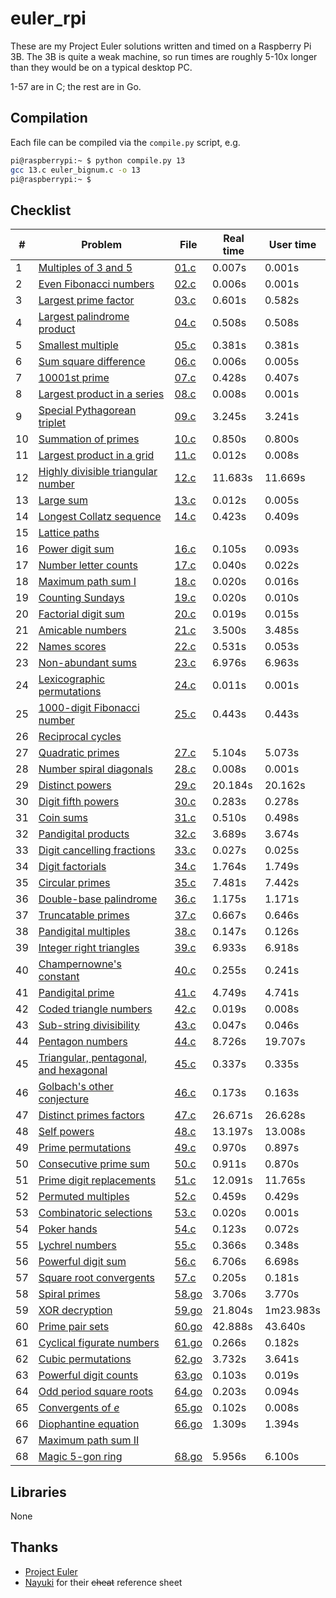 # euler_rpi
These are my Project Euler solutions written and timed on a Raspberry Pi 3B. The 3B is quite a weak machine, so run times are roughly 5-10x longer than they would be on a typical desktop PC.

1-57 are in C; the rest are in Go.

## Compilation
Each file can be compiled via the `compile.py` script, e.g.
```bash
pi@raspberrypi:~ $ python compile.py 13
gcc 13.c euler_bignum.c -o 13
pi@raspberrypi:~ $
```

## Checklist
&#35; | Problem | File | Real time | User time
----- | --------| ---- | --------- | ---------
1 | [Multiples of 3 and 5](https://projecteuler.net/problem=1) | [01.c](https://github.com/serope/euler_rpi/blob/master/c/01.c) | 0.007s | 0.001s
2 | [Even Fibonacci numbers](https://projecteuler.net/problem=2) | [02.c](https://github.com/serope/euler_rpi/blob/master/c/02.c) | 0.006s | 0.001s
3 | [Largest prime factor](https://projecteuler.net/problem=3) | [03.c](https://github.com/serope/euler_rpi/blob/master/c/03.c) | 0.601s | 0.582s
4 | [Largest palindrome product](https://projecteuler.net/problem=4) | [04.c](https://github.com/serope/euler_rpi/blob/master/c/04.c) | 0.508s | 0.508s
5 | [Smallest multiple](https://projecteuler.net/problem=5) | [05.c](https://github.com/serope/euler_rpi/blob/master/c/05.c) | 0.381s | 0.381s
6 | [Sum square difference](https://projecteuler.net/problem=6) | [06.c](https://github.com/serope/euler_rpi/blob/master/c/06.c) | 0.006s | 0.005s
7 | [10001st prime](https://projecteuler.net/problem=7) | [07.c](https://github.com/serope/euler_rpi/blob/master/c/07.c) | 0.428s | 0.407s
8 | [Largest product in a series](https://projecteuler.net/problem=8) | [08.c](https://github.com/serope/euler_rpi/blob/master/c/08.c) | 0.008s | 0.001s
9 | [Special Pythagorean triplet](https://projecteuler.net/problem=9) | [09.c](https://github.com/serope/euler_rpi/blob/master/c/09.c) | 3.245s | 3.241s
10 | [Summation of primes](https://projecteuler.net/problem=10) | [10.c](https://github.com/serope/euler_rpi/blob/master/c/10.c) | 0.850s | 0.800s
11 | [Largest product in a grid](https://projecteuler.net/problem=11) | [11.c](https://github.com/serope/euler_rpi/blob/master/c/11.c) | 0.012s | 0.008s
12 | [Highly divisible triangular number](https://projecteuler.net/problem=12) | [12.c](https://github.com/serope/euler_rpi/blob/master/c/12.c) | 11.683s | 11.669s
13 | [Large sum](https://projecteuler.net/problem=13) | [13.c](https://github.com/serope/euler_rpi/blob/master/c/13.c) | 0.012s | 0.005s
14 | [Longest Collatz sequence](https://projecteuler.net/problem=14) | [14.c](https://github.com/serope/euler_rpi/blob/master/c/14.c) | 0.423s | 0.409s
15 | [Lattice paths](https://projecteuler.net/problem=15) | | | |
16 | [Power digit sum](https://projecteuler.net/problem=16) | [16.c](https://github.com/serope/euler_rpi/blob/master/c/16.c) | 0.105s | 0.093s
17 | [Number letter counts](https://projecteuler.net/problem=17) | [17.c](https://github.com/serope/euler_rpi/blob/master/c/17.c) | 0.040s | 0.022s
18 | [Maximum path sum I](https://projecteuler.net/problem=18) | [18.c](https://github.com/serope/euler_rpi/blob/master/c/18.c) | 0.020s | 0.016s
19 | [Counting Sundays](https://projecteuler.net/problem=19) | [19.c](https://github.com/serope/euler_rpi/blob/master/c/19.c) | 0.020s | 0.010s
20 | [Factorial digit sum](https://projecteuler.net/problem=20) | [20.c](https://github.com/serope/euler_rpi/blob/master/c/20.c) | 0.019s | 0.015s
21 | [Amicable numbers](https://projecteuler.net/problem=21) | [21.c](https://github.com/serope/euler_rpi/blob/master/c/21.c) | 3.500s | 3.485s
22 | [Names scores](https://projecteuler.net/problem=22) | [22.c](https://github.com/serope/euler_rpi/blob/master/c/22.c) | 0.531s | 0.053s |
23 | [Non-abundant sums](https://projecteuler.net/problem=23) | [23.c](https://github.com/serope/euler_rpi/blob/master/c/23.c) | 6.976s | 6.963s
24 | [Lexicographic permutations](https://projecteuler.net/problem=24) | [24.c](https://github.com/serope/euler_rpi/blob/master/c/24.c) | 0.011s | 0.001s
25 | [1000-digit Fibonacci number](https://projecteuler.net/problem=25) | [25.c](https://github.com/serope/euler_rpi/blob/master/c/25.c) | 0.443s | 0.443s
26 | [Reciprocal cycles](https://projecteuler.net/problem=26) | | | |
27 | [Quadratic primes](https://projecteuler.net/problem=27) | [27.c](https://github.com/serope/euler_rpi/blob/master/c/27.c) | 5.104s | 5.073s
28 | [Number spiral diagonals](https://projecteuler.net/problem=28) | [28.c](https://github.com/serope/euler_rpi/blob/master/c/28.c) | 0.008s | 0.001s | 
29 | [Distinct powers](https://projecteuler.net/problem=29) | [29.c](https://github.com/serope/euler_rpi/blob/master/c/29.c) | 20.184s | 20.162s
30 | [Digit fifth powers](https://projecteuler.net/problem=30) | [30.c](https://github.com/serope/euler_rpi/blob/master/c/30.c) | 0.283s | 0.278s
31 | [Coin sums](https://projecteuler.net/problem=31) | [31.c](https://github.com/serope/euler_rpi/blob/master/c/31.c) | 0.510s | 0.498s
32 | [Pandigital products](https://projecteuler.net/problem=32) | [32.c](https://github.com/serope/euler_rpi/blob/master/c/32.c) | 3.689s | 3.674s
33 | [Digit cancelling fractions](https://projecteuler.net/problem=33) | [33.c](https://github.com/serope/euler_rpi/blob/master/c/33.c) | 0.027s | 0.025s
34 | [Digit factorials](https://projecteuler.net/problem=34) | [34.c](https://github.com/serope/euler_rpi/blob/master/c/34.c) | 1.764s | 1.749s
35 | [Circular primes](https://projecteuler.net/problem=35) | [35.c](https://github.com/serope/euler_rpi/blob/master/c/35.c) | 7.481s | 7.442s
36 | [Double-base palindrome](https://projecteuler.net/problem=36) | [36.c](https://github.com/serope/euler_rpi/blob/master/c/36.c) | 1.175s | 1.171s
37 | [Truncatable primes](https://projecteuler.net/problem=37) | [37.c](https://github.com/serope/euler_rpi/blob/master/c/37.c) | 0.667s | 0.646s
38 | [Pandigital multiples](https://projecteuler.net/problem=38) | [38.c](https://github.com/serope/euler_rpi/blob/master/c/38.c) | 0.147s | 0.126s
39 | [Integer right triangles](https://projecteuler.net/problem=39) | [39.c](https://github.com/serope/euler_rpi/blob/master/c/39.c) | 6.933s | 6.918s
40 | [Champernowne's constant](https://projecteuler.net/problem=40) | [40.c](https://github.com/serope/euler_rpi/blob/master/c/40.c) | 0.255s | 0.241s
41 | [Pandigital prime](https://projecteuler.net/problem=41) | [41.c](https://github.com/serope/euler_rpi/blob/master/c/41.c) | 4.749s | 4.741s
42 | [Coded triangle numbers](https://projecteuler.net/problem=42) | [42.c](https://github.com/serope/euler_rpi/blob/master/c/42.c) | 0.019s | 0.008s
43 | [Sub-string divisibility](https://projecteuler.net/problem=43) | [43.c](https://github.com/serope/euler_rpi/blob/master/c/43.c) | 0.047s | 0.046s
44 | [Pentagon numbers](https://projecteuler.net/problem=44) | [44.c](https://github.com/serope/euler_rpi/blob/master/c/44.c) | 8.726s | 19.707s
45 | [Triangular, pentagonal, and hexagonal](https://projecteuler.net/problem=45) | [45.c](https://github.com/serope/euler_rpi/blob/master/c/45.c) | 0.337s | 0.335s
46 | [Golbach's other conjecture](https://projecteuler.net/problem=46) | [46.c](https://github.com/serope/euler_rpi/blob/master/c/46.c) | 0.173s | 0.163s
47 | [Distinct primes factors](https://projecteuler.net/problem=47) | [47.c](https://github.com/serope/euler_rpi/blob/master/c/47.c) | 26.671s | 26.628s
48 | [Self powers](https://projecteuler.net/problem=48) | [48.c](https://github.com/serope/euler_rpi/blob/master/c/48.c) | 13.197s | 13.008s
49 | [Prime permutations](https://projecteuler.net/problem=49) | [49.c](https://github.com/serope/euler_rpi/blob/master/c/49.c) | 0.970s | 0.897s
50 | [Consecutive prime sum](https://projecteuler.net/problem=50) | [50.c](https://github.com/serope/euler_rpi/blob/master/c/50.c) | 0.911s | 0.870s
51 | [Prime digit replacements](https://projecteuler.net/problem=51) | [51.c](https://github.com/serope/euler_rpi/blob/master/c/51.c) | 12.091s | 11.765s
52 | [Permuted multiples](https://projecteuler.net/problem=52) | [52.c](https://github.com/serope/euler_rpi/blob/master/c/52.c) | 0.459s | 0.429s
53 | [Combinatoric selections](https://projecteuler.net/problem=53) | [53.c](https://github.com/serope/euler_rpi/blob/master/c/53.c) | 0.020s | 0.001s
54 | [Poker hands](https://projecteuler.net/problem=54) | [54.c](https://github.com/serope/euler_rpi/blob/master/c/54.c) | 0.123s | 0.072s
55 | [Lychrel numbers](https://projecteuler.net/problem=55) | [55.c](https://github.com/serope/euler_rpi/blob/master/c/55.c) | 0.366s | 0.348s
56 | [Powerful digit sum](https://projecteuler.net/problem=56) | [56.c](https://github.com/serope/euler_rpi/blob/master/c/56.c) | 6.706s | 6.698s
57 | [Square root convergents](https://projecteuler.net/problem=57) | [57.c](https://github.com/serope/euler_rpi/blob/master/c/57.c) | 0.205s | 0.181s
58 | [Spiral primes](https://projecteuler.net/problem=58) | [58.go](https://github.com/serope/euler_rpi/blob/master/go/58.go) | 3.706s | 3.770s
59 | [XOR decryption](https://projecteuler.net/problem=59) | [59.go](https://github.com/serope/euler_rpi/blob/master/go/59.go) | 21.804s | 1m23.983s
60 | [Prime pair sets](https://projecteuler.net/problem=60) | [60.go](https://github.com/serope/euler_rpi/blob/master/go/60.go) | 42.888s | 43.640s
61 | [Cyclical figurate numbers](https://projecteuler.net/problem=61) | [61.go](https://github.com/serope/euler_rpi/blob/master/go/61.go) | 0.266s | 0.182s
62 | [Cubic permutations](https://projecteuler.net/problem=62) | [62.go](https://github.com/serope/euler_rpi/blob/master/go/62.go) | 3.732s | 3.641s
63 | [Powerful digit counts](https://projecteuler.net/problem=63) | [63.go](https://github.com/serope/euler_rpi/blob/master/go/63.go) | 0.103s | 0.019s
64 | [Odd period square roots](https://projecteuler.net/problem=64) | [64.go](https://github.com/serope/euler_rpi/blob/master/go/64.go) | 0.203s | 0.094s
65 | [Convergents of *e*](https://projecteuler.net/problem=65) | [65.go](https://github.com/serope/euler_rpi/blob/master/go/65.go) | 0.102s | 0.008s
66 | [Diophantine equation](https://projecteuler.net/problem=66) | [66.go](https://github.com/serope/euler_rpi/blob/master/go/66.go) | 1.309s | 1.394s
67 | [Maximum path sum II](https://projecteuler.net/problem=67) | | |
68 | [Magic 5-gon ring](https://projecteuler.net/problem=68) | [68.go](https://github.com/serope/euler_rpi/blob/master/go/68.go) | 5.956s | 6.100s

## Libraries
None

## Thanks
* [Project Euler](https://projecteuler.net)
* [Nayuki](https://github.com/nayuki/Project-Euler-solutions/blob/master/Answers.txt) for their ~~cheat~~ reference sheet
